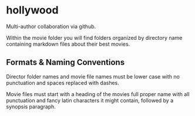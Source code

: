 # hollywood

Multi-author collaboration via github.

Within the movie folder you will find folders organized by directory name containing markdown files about their best movies.

## Formats & Naming Conventions

Director folder names and movie file names must be lower case with no punctuation and spaces replaced with dashes.

Movie files must start with a heading of the movies full proper name with all punctuation and fancy latin characters it might contain, followed by a synopsis paragraph.